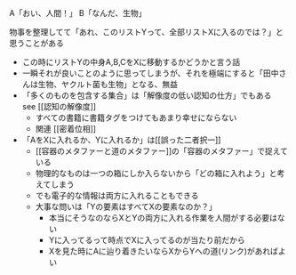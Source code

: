 
A「おい、人間！」
B「なんだ、生物」

物事を整理してて「あれ、このリストYって、全部リストXに入るのでは？」と思うことがある
- この時にリストYの中身A,B,CをXに移動するかどうかと言う話
- 一瞬それが良いことのように思ってしまうが、それを極端にすると「田中さんは生物、ヤクルト菌も生物」となる、無益
- 「多くのものを包含する集合」は「解像度の低い認知の仕方」でもある　see [[認知の解像度]]
    - すべての書籍に書籍タグをつけてもあまり幸せにならない
    - 関連 [[密着位相]]
- 「AをXに入れるか、Yに入れるか」は[[誤った二者択一]]
    - [[容器のメタファーと道のメタファー]]の「容器のメタファー」で捉えている
    - 物理的なものは一つの箱にしか入らないから「どの箱に入れよう」と考えてしまう
    - でも電子的な情報は両方に入れることもできる
    - 大事な問いは「Yの要素はすべてXの要素なのか？」
        - 本当にそうなのならXとYの両方に入れる作業を人間がする必要はない
        - Yに入ってるって時点でXに入ってるのが当たり前だから
        - Xを見た時にAに辿り着きたいならXからYへの道(リンク)があればよい
